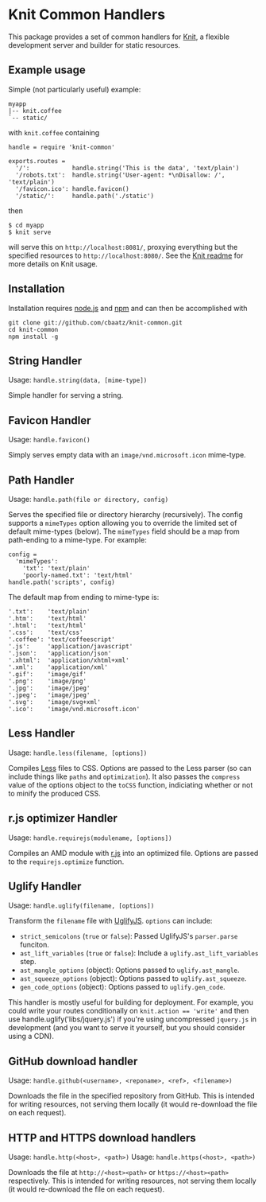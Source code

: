 Knit Common Handlers
====================

This package provides a set of common handlers for
[Knit](https://github.com/cbaatz/knit), a flexible development server
and builder for static resources.

Example usage
-------------

Simple (not particularly useful) example:

    myapp
    |-- knit.coffee
    `-- static/

with `knit.coffee` containing

    handle = require 'knit-common'

    exports.routes =
      '/':            handle.string('This is the data', 'text/plain')
      '/robots.txt':  handle.string('User-agent: *\nDisallow: /', 'text/plain')
      '/favicon.ico': handle.favicon()
      '/static/':     handle.path('./static')

then

    $ cd myapp
    $ knit serve

will serve this on `http://localhost:8081/`, proxying everything but
the specified resources to `http://localhost:8080/`. See the [Knit readme](https://github.com/cbaatz/knit) for more details on Knit usage.

Installation
------------

Installation requires
[node.js](https://github.com/joyent/node/wiki/Installation) and
[npm](http://npmjs.org/) and can then be accomplished with

    git clone git://github.com/cbaatz/knit-common.git
    cd knit-common
    npm install -g

String Handler
--------------

Usage: `handle.string(data, [mime-type])`

Simple handler for serving a string.

Favicon Handler
---------------

Usage: `handle.favicon()`

Simply serves empty data with an `image/vnd.microsoft.icon` mime-type.

Path Handler
-----------------

Usage: `handle.path(file or directory, config)`

Serves the specified file or directory hierarchy (recursively). The
config supports a `mimeTypes` option allowing you to override the
limited set of default mime-types (below). The `mimeTypes` field
should be a map from path-ending to a mime-type. For example:

    config =
      'mimeTypes':
        'txt': 'text/plain'
        'poorly-named.txt': 'text/html'
    handle.path('scripts', config)

The default map from ending to mime-type is:

    '.txt':    'text/plain'
    '.htm':    'text/html'
    '.html':   'text/html'
    '.css':    'text/css'
    '.coffee': 'text/coffeescript'
    '.js':     'application/javascript'
    '.json':   'application/json'
    '.xhtml':  'application/xhtml+xml'
    '.xml':    'application/xml'
    '.gif':    'image/gif'
    '.png':    'image/png'
    '.jpg':    'image/jpeg'
    '.jpeg':   'image/jpeg'
    '.svg':    'image/svg+xml'
    '.ico':    'image/vnd.microsoft.icon'

Less Handler
------------

Usage: `handle.less(filename, [options])`

Compiles [Less](http://lesscss.org/) files to CSS. Options are passed
to the Less parser (so can include things like `paths` and
`optimization`).  It also passes the `compress` value of the options
object to the `toCSS` function, indiciating whether or not to minify
the produced CSS.

r.js optimizer Handler
----------------------

Usage: `handle.requirejs(modulename, [options])`

Compiles an AMD module with [r.js](http://requirejs.org/) into an
optimized file. Options are passed to the `requirejs.optimize`
function.

Uglify Handler
--------------

Usage: `handle.uglify(filename, [options])`

Transform the `filename` file with
[UglifyJS](https://github.com/mishoo/UglifyJS). `options` can include:

- `strict_semicolons` (`true` or `false`): Passed UglifyJS's `parser.parse` funciton.
- `ast_lift_variables` (`true` or `false`): Include a `uglify.ast_lift_variables` step.
- `ast_mangle_options` (object): Options passed to `uglify.ast_mangle`.
- `ast_squeeze_options` (object): Options passed to `uglify.ast_squeeze`.
- `gen_code_options` (object): Options passed to `uglify.gen_code`.

This handler is mostly useful for building for deployment. For
example, you could write your routes conditionally on `knit.action ==
'write'` and then use handle.uglify('libs/jquery.js') if you're using
uncompressed `jquery.js` in development (and you want to serve it
yourself, but you should consider using a CDN).

GitHub download handler
----------------------

Usage: `handle.github(<username>, <reponame>, <ref>, <filename>)`

Downloads the file in the specified repository from GitHub. This is
intended for writing resources, not serving them locally (it would
re-download the file on each request).

HTTP and HTTPS download handlers
--------------------------------

Usage: `handle.http(<host>, <path>)`
Usage: `handle.https(<host>, <path>)`

Downloads the file at `http://<host><path>` or `https://<host><path>`
respectively. This is intended for writing resources, not serving them
locally (it would re-download the file on each request).
